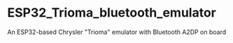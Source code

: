 # ESP32_Trioma_bluetooth_emulator
An ESP32-based Chrysler "Trioma" emulator with Bluetooth A2DP on board
